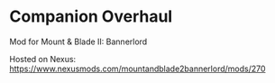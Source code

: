 # Companion Overhaul
 Mod for Mount & Blade II: Bannerlord
 
 Hosted on Nexus:
 https://www.nexusmods.com/mountandblade2bannerlord/mods/270
